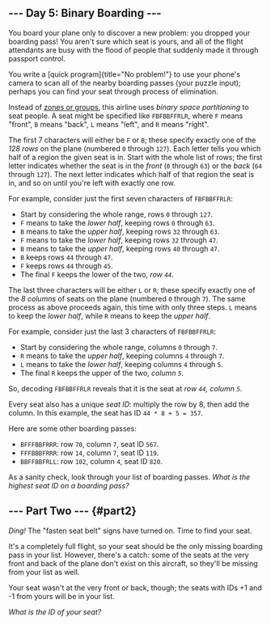 ## \-\-- Day 5: Binary Boarding \-\--

You board your plane only to discover a new problem: you dropped your
boarding pass! You aren\'t sure which seat is yours, and all of the
flight attendants are busy with the flood of people that suddenly made
it through passport control.

You write a [quick program]{title="No problem!"} to use your phone\'s
camera to scan all of the nearby boarding passes (your puzzle input);
perhaps you can find your seat through process of elimination.

Instead of [zones or
groups](https://www.youtube.com/watch?v=oAHbLRjF0vo), this airline uses
*binary space partitioning* to seat people. A seat might be specified
like `FBFBBFFRLR`, where `F` means \"front\", `B` means \"back\", `L`
means \"left\", and `R` means \"right\".

The first 7 characters will either be `F` or `B`; these specify exactly
one of the *128 rows* on the plane (numbered `0` through `127`). Each
letter tells you which half of a region the given seat is in. Start with
the whole list of rows; the first letter indicates whether the seat is
in the *front* (`0` through `63`) or the *back* (`64` through `127`).
The next letter indicates which half of that region the seat is in, and
so on until you\'re left with exactly one row.

For example, consider just the first seven characters of `FBFBBFFRLR`:

-   Start by considering the whole range, rows `0` through `127`.
-   `F` means to take the *lower half*, keeping rows `0` through `63`.
-   `B` means to take the *upper half*, keeping rows `32` through `63`.
-   `F` means to take the *lower half*, keeping rows `32` through `47`.
-   `B` means to take the *upper half*, keeping rows `40` through `47`.
-   `B` keeps rows `44` through `47`.
-   `F` keeps rows `44` through `45`.
-   The final `F` keeps the lower of the two, *row `44`*.

The last three characters will be either `L` or `R`; these specify
exactly one of the *8 columns* of seats on the plane (numbered `0`
through `7`). The same process as above proceeds again, this time with
only three steps. `L` means to keep the *lower half*, while `R` means to
keep the *upper half*.

For example, consider just the last 3 characters of `FBFBBFFRLR`:

-   Start by considering the whole range, columns `0` through `7`.
-   `R` means to take the *upper half*, keeping columns `4` through `7`.
-   `L` means to take the *lower half*, keeping columns `4` through `5`.
-   The final `R` keeps the upper of the two, *column `5`*.

So, decoding `FBFBBFFRLR` reveals that it is the seat at *row `44`,
column `5`*.

Every seat also has a unique *seat ID*: multiply the row by 8, then add
the column. In this example, the seat has ID `44 * 8 + 5 = 357`.

Here are some other boarding passes:

-   `BFFFBBFRRR`: row `70`, column `7`, seat ID `567`.
-   `FFFBBBFRRR`: row `14`, column `7`, seat ID `119`.
-   `BBFFBBFRLL`: row `102`, column `4`, seat ID `820`.

As a sanity check, look through your list of boarding passes. *What is
the highest seat ID on a boarding pass?*

## \-\-- Part Two \-\-- {#part2}

*Ding!* The \"fasten seat belt\" signs have turned on. Time to find your
seat.

It\'s a completely full flight, so your seat should be the only missing
boarding pass in your list. However, there\'s a catch: some of the seats
at the very front and back of the plane don\'t exist on this aircraft,
so they\'ll be missing from your list as well.

Your seat wasn\'t at the very front or back, though; the seats with IDs
+1 and -1 from yours will be in your list.

*What is the ID of your seat?*
